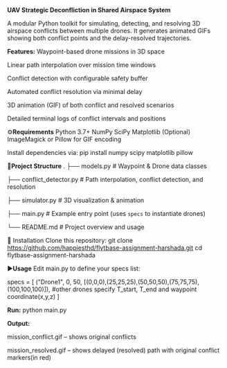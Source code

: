 **UAV Strategic Deconfliction in Shared Airspace System**


A modular Python toolkit for simulating, detecting, and resolving 3D airspace conflicts between multiple drones. It generates animated GIFs showing both conflict points and the delay-resolved trajectories.


**Features:**
Waypoint-based drone missions in 3D space

Linear path interpolation over mission time windows

Conflict detection with configurable safety buffer

Automated conflict resolution via minimal delay

3D animation (GIF) of both conflict and resolved scenarios

Detailed terminal logs of conflict intervals and positions


⚙️**Requirements**
Python 3.7+
NumPy
SciPy
Matplotlib
(Optional) ImageMagick or Pillow for GIF encoding


Install dependencies via:
pip install numpy scipy matplotlib pillow


📁**Project Structure**
.
├── models.py             # Waypoint & Drone data classes

├── conflict_detector.py  # Path interpolation, conflict detection, and resolution

├── simulator.py          # 3D visualization & animation

├── main.py               # Example entry point (uses `specs` to instantiate drones)

└── README.md             # Project overview and usage


🔧 Installation
Clone this repository:
git clone https://github.com/happiesthd/flytbase-assignment-harshada.git
cd flytbase-assignment-harshada


▶️**Usage**
Edit main.py to define your specs list:

specs = [
  ("Drone1", 0, 50, [(0,0,0),(25,25,25),(50,50,50),(75,75,75),(100,100,100)]),
 #other drones specify T_start, T_end and waypoint coordinate(x,y,z)
]


**Run:**
python main.py


**Output:**

mission_conflict.gif – shows original conflicts

mission_resolved.gif – shows delayed (resolved) path with original conflict markers(in red)




